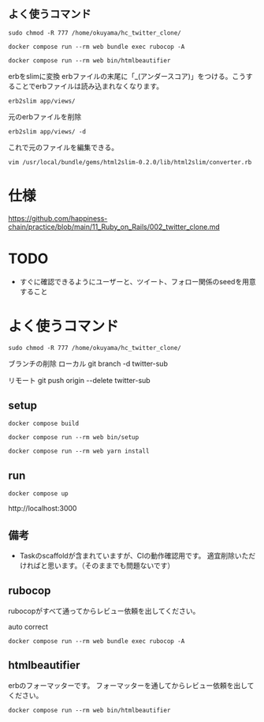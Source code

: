 ## よく使うコマンド
```
sudo chmod -R 777 /home/okuyama/hc_twitter_clone/
```

```
docker compose run --rm web bundle exec rubocop -A
```

```
docker compose run --rm web bin/htmlbeautifier
```
erbをslimに変換
erbファイルの末尾に「_(アンダースコア)」をつける。こうすることでerbファイルは読み込まれなくなります。
```
erb2slim app/views/
```
元のerbファイルを削除
```
erb2slim app/views/ -d
```
これで元のファイルを編集できる。
```
vim /usr/local/bundle/gems/html2slim-0.2.0/lib/html2slim/converter.rb
```



# 仕様
https://github.com/happiness-chain/practice/blob/main/11_Ruby_on_Rails/002_twitter_clone.md

# TODO

- すぐに確認できるようにユーザーと、ツイート、フォロー関係のseedを用意すること

# よく使うコマンド
```
sudo chmod -R 777 /home/okuyama/hc_twitter_clone/
```

ブランチの削除
ローカル
git branch -d twitter-sub

リモート
git push origin --delete twitter-sub

## setup


```
docker compose build
```

```
docker compose run --rm web bin/setup
```


```
docker compose run --rm web yarn install
```

## run

```
docker compose up
```

http://localhost:3000

## 備考

- Taskのscaffoldが含まれていますが、CIの動作確認用です。
適宜削除いただければと思います。（そのままでも問題ないです）

## rubocop

rubocopがすべて通ってからレビュー依頼を出してください。

auto correct

```
docker compose run --rm web bundle exec rubocop -A
```

## htmlbeautifier

erbのフォーマッターです。
フォーマッターを通してからレビュー依頼を出してください。

```
docker compose run --rm web bin/htmlbeautifier
```
